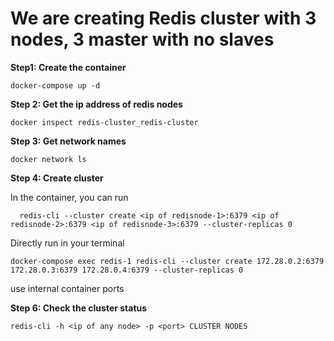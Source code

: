 
# We are creating Redis cluster with 3 nodes, 3 master with no slaves

**Step1: Create the container**

    docker-compose up -d

**Step 2: Get the ip address of redis nodes**
   
    docker inspect redis-cluster_redis-cluster

**Step 3: Get network names**

    docker network ls

**Step 4: Create cluster** 

In the container, you can run 

      redis-cli --cluster create <ip of redisnode-1>:6379 <ip of redisnode-2>:6379 <ip of redisnode-3>:6379 --cluster-replicas 0

Directly run in your terminal
 
    docker-compose exec redis-1 redis-cli --cluster create 172.28.0.2:6379 172.28.0.3:6379 172.28.0.4:6379 --cluster-replicas 0

use internal container ports

**Step 6: Check the cluster status**

    redis-cli -h <ip of any node> -p <port> CLUSTER NODES
